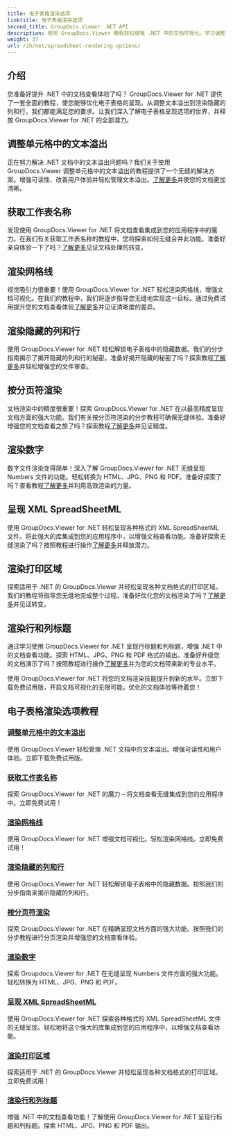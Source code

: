 ```yaml
---
title: 电子表格渲染选项
linktitle: 电子表格渲染选项
second_title: GroupDocs.Viewer .NET API
description: 使用 GroupDocs.Viewer 教程轻松增强 .NET 中的文档可视化。学习调整文本溢出、渲染网格线等。
weight: 37
url: /zh/net/spreadsheet-rendering-options/
---
```

## 介绍

您准备好提升 .NET 中的文档查看体验了吗？ GroupDocs.Viewer for .NET 提供了一套全面的教程，使您能够优化电子表格的呈现。从调整文本溢出到渲染隐藏的列和行，我们都能满足您的要求。让我们深入了解电子表格呈现选项的世界，并释放 GroupDocs.Viewer for .NET 的全部潜力。

## 调整单元格中的文本溢出

正在努力解决 .NET 文档中的文本溢出问题吗？我们关于使用 GroupDocs.Viewer 调整单元格中的文本溢出的教程提供了一个无缝的解决方案。增强可读性、改善用户体验并轻松管理文本溢出。[了解更多](./adjust-text-overflow-cells/)并使您的文档更加清晰。

## 获取工作表名称

发现使用 GroupDocs.Viewer for .NET 将文档查看集成到您的应用程序中的魔力。在我们有关获取工作表名称的教程中，您将探索如何无缝合并此功能。准备好亲自体验一下了吗？[了解更多](./get-worksheets-names/)见证文档处理的转变。

## 渲染网格线

视觉吸引力很重要！使用 GroupDocs.Viewer for .NET 轻松渲染网格线，增强文档可视化。在我们的教程中，我们将逐步指导您无缝地实现这一目标。通过免费试用提升您的文档查看体验[了解更多](./render-grid-lines/)并见证清晰度的差异。

## 渲染隐藏的列和行

使用 GroupDocs.Viewer for .NET 轻松解锁电子表格中的隐藏数据。我们的分步指南揭示了揭开隐藏的列和行的秘密。准备好揭开隐藏的秘密了吗？探索教程[了解更多](./render-hidden-columns-rows/)并轻松增强您的文件审查。

## 按分页符渲染

文档渲染中的精度很重要！探索 GroupDocs.Viewer for .NET 在以最高精度呈现文档方面的强大功能。我们有关按分页符渲染的分步教程可确保无缝体验。准备好增强您的文档查看之旅了吗？探索教程[了解更多](./rendering-by-page-breaks/)并见证精度。

## 渲染数字

数字文件渲染变得简单！深入了解 GroupDocs.Viewer for .NET 无缝呈现 Numbers 文件的功能。轻松转换为 HTML、JPG、PNG 和 PDF。准备好探索了吗？查看教程[了解更多](./rendering-numbers/)并利用高效渲染的力量。

## 呈现 XML SpreadSheetML

使用 GroupDocs.Viewer for .NET 轻松呈现各种格式的 XML SpreadSheetML 文件。将此强大的库集成到您的应用程序中，以增强文档查看功能。准备好探索无缝渲染了吗？按照教程进行操作[了解更多](./rendering-xml-spreadsheetml/)并释放潜力。

## 渲染打印区域

探索适用于 .NET 的 GroupDocs.Viewer 并轻松呈现各种文档格式的打印区域。我们的教程将指导您无缝地完成整个过程。准备好优化您的文档渲染了吗？[了解更多](./render-print-areas/)并见证转变。

## 渲染行和列标题

通过学习使用 GroupDocs.Viewer for .NET 呈现行标题和列标题，增强 .NET 中的文档查看功能。探索 HTML、JPG、PNG 和 PDF 格式的输出。准备好升级您的文档演示了吗？按照教程进行操作[了解更多](./render-row-column-headings/)并为您的文档带来新的专业水平。

使用 GroupDocs.Viewer for .NET 将您的文档渲染技能提升到新的水平。立即下载免费试用版，开启文档可视化的无限可能。优化的文档体验等待着您！
## 电子表格渲染选项教程
### [调整单元格中的文本溢出](./adjust-text-overflow-cells/)
使用 GroupDocs.Viewer 轻松管理 .NET 文档中的文本溢出。增强可读性和用户体验。立即下载免费试用版。
### [获取工作表名称](./get-worksheets-names/)
探索 GroupDocs.Viewer for .NET 的魔力 – 将文档查看无缝集成到您的应用程序中。立即免费试用！
### [渲染网格线](./render-grid-lines/)
使用 GroupDocs.Viewer for .NET 增强文档可视化。轻松渲染网格线。立即免费试用！
### [渲染隐藏的列和行](./render-hidden-columns-rows/)
使用 GroupDocs.Viewer for .NET 轻松解锁电子表格中的隐藏数据。按照我们的分步指南来揭示隐藏的列和行。
### [按分页符渲染](./rendering-by-page-breaks/)
探索 GroupDocs.Viewer for .NET 在精确呈现文档方面的强大功能。按照我们的分步教程进行分页渲染并增强您的文档查看体验。
### [渲染数字](./rendering-numbers/)
探索 Groupdocs.Viewer for .NET 在无缝呈现 Numbers 文件方面的强大功能。轻松转换为 HTML、JPG、PNG 和 PDF。
### [呈现 XML SpreadSheetML](./rendering-xml-spreadsheetml/)
使用 GroupDocs.Viewer for .NET 探索各种格式的 XML SpreadSheetML 文件的无缝呈现。轻松地将这个强大的库集成到您的应用程序中，以增强文档查看功能。
### [渲染打印区域](./render-print-areas/)
探索适用于 .NET 的 GroupDocs.Viewer 并轻松呈现各种文档格式的打印区域。立即免费试用！
### [渲染行和列标题](./render-row-column-headings/)
增强 .NET 中的文档查看功能！了解使用 GroupDocs.Viewer for .NET 呈现行标题和列标题。探索 HTML、JPG、PNG 和 PDF 输出。